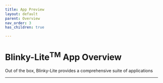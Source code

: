 ```yaml
---
title: App Preview
layout: default
parent: Overview
nav_order: 3
has_children: true

---
```

# Blinky-Lite<sup>TM</sup> App Overview
Out of the box, Blinky-Lite provides a comprehensive suite of applications


----

